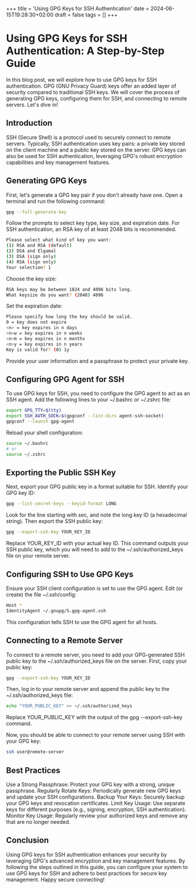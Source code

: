 +++
title = 'Using GPG Keys for SSH Authentication'
date = 2024-06-15T19:28:30+02:00
draft = false
tags = []
+++
# Using GPG Keys for SSH Authentication: A Step-by-Step Guide

In this blog post, we will explore how to use GPG keys for SSH authentication. GPG (GNU Privacy Guard) keys offer an added layer of security compared to traditional SSH keys. We will cover the process of generating GPG keys, configuring them for SSH, and connecting to remote servers. Let's dive in!

## Introduction

SSH (Secure Shell) is a protocol used to securely connect to remote servers. Typically, SSH authentication uses key pairs: a private key stored on the client machine and a public key stored on the server. GPG keys can also be used for SSH authentication, leveraging GPG's robust encryption capabilities and key management features.

## Generating GPG Keys

First, let's generate a GPG key pair if you don't already have one. Open a terminal and run the following command:

```sh
gpg --full-generate-key
```

Follow the prompts to select key type, key size, and expiration date. For SSH authentication, an RSA key of at least 2048 bits is recommended.

```sh
Please select what kind of key you want:
(1) RSA and RSA (default)
(2) DSA and Elgamal
(3) DSA (sign only)
(4) RSA (sign only)
Your selection? 1
```

Choose the key size:

```sh
RSA keys may be between 1024 and 4096 bits long.
What keysize do you want? (2048) 4096
```

Set the expiration date:

```sh
Please specify how long the key should be valid.
0 = key does not expire
<n> = key expires in n days
<n>w = key expires in n weeks
<n>m = key expires in n months
<n>y = key expires in n years
Key is valid for? (0) 1y
```

Provide your user information and a passphrase to protect your private key.

## Configuring GPG Agent for SSH

To use GPG keys for SSH, you need to configure the GPG agent to act as an SSH agent. Add the following lines to your ~/.bashrc or ~/.zshrc file:

```sh
export GPG_TTY=$(tty)
export SSH_AUTH_SOCK=$(gpgconf --list-dirs agent-ssh-socket)
gpgconf --launch gpg-agent
```

Reload your shell configuration:

```sh
source ~/.bashrc
# or
source ~/.zshrc
```

## Exporting the Public SSH Key

Next, export your GPG public key in a format suitable for SSH. Identify your GPG key ID:

```sh
gpg --list-secret-keys --keyid-format LONG
```

Look for the line starting with sec, and note the long key ID (a hexadecimal string). Then export the SSH public key:

```sh
gpg --export-ssh-key YOUR_KEY_ID
```

Replace YOUR_KEY_ID with your actual key ID. This command outputs your SSH public key, which you will need to add to the ~/.ssh/authorized_keys file on your remote server.

## Configuring SSH to Use GPG Keys

Ensure your SSH client configuration is set to use the GPG agent. Edit (or create) the file ~/.ssh/config:

```sh
Host *
IdentityAgent ~/.gnupg/S.gpg-agent.ssh
```

This configuration tells SSH to use the GPG agent for all hosts.

## Connecting to a Remote Server

To connect to a remote server, you need to add your GPG-generated SSH public key to the ~/.ssh/authorized_keys file on the server. First, copy your public key:

```sh
gpg --export-ssh-key YOUR_KEY_ID
```

Then, log in to your remote server and append the public key to the ~/.ssh/authorized_keys file:

```sh
echo "YOUR_PUBLIC_KEY" >> ~/.ssh/authorized_keys
```

Replace YOUR_PUBLIC_KEY with the output of the gpg --export-ssh-key command.

Now, you should be able to connect to your remote server using SSH with your GPG key:

```sh
ssh user@remote-server
```

## Best Practices

Use a Strong Passphrase: Protect your GPG key with a strong, unique passphrase.
Regularly Rotate Keys: Periodically generate new GPG keys and update your SSH configurations.
Backup Your Keys: Securely backup your GPG keys and revocation certificates.
Limit Key Usage: Use separate keys for different purposes (e.g., signing, encryption, SSH authentication).
Monitor Key Usage: Regularly review your authorized keys and remove any that are no longer needed.
## Conclusion

Using GPG keys for SSH authentication enhances your security by leveraging GPG's advanced encryption and key management features. By following the steps outlined in this guide, you can configure your system to use GPG keys for SSH and adhere to best practices for secure key management. Happy secure connecting!
